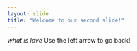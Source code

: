 ```yaml
---
layout: slide
title: "Welcome to our second slide!"
---
```

_what is love_
Use the left arrow to go back!

